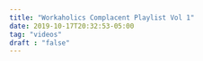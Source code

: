 ```yaml
---
title: "Workaholics Complacent Playlist Vol 1"
date: 2019-10-17T20:32:53-05:00
tag: "videos"
draft : "false"
---
```


<!-- Insert embed code here  -->
